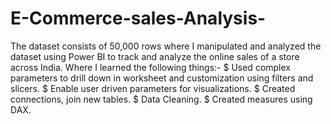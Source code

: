 # E-Commerce-sales-Analysis-
The dataset consists of 50,000 rows where I manipulated and analyzed the dataset using Power BI to track and analyze the online sales of a store across India.
Where I learned the following things:-
$ Used complex parameters to drill down in worksheet and customization using filters and slicers.
$ Enable user driven parameters for visualizations.
$ Created connections, join new tables. 
$ Data Cleaning.
$ Created measures using DAX.
